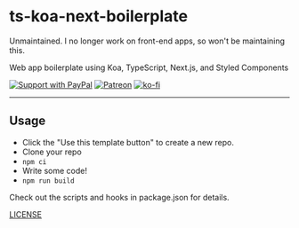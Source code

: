 # ts-koa-next-boilerplate

Unmaintained. I no longer work on front-end apps, so won't be maintaining this.

Web app boilerplate using Koa, TypeScript, Next.js, and Styled Components

[![Support with PayPal](https://img.shields.io/badge/paypal-donate-yellow.png)](https://paypal.me/zacanger) [![Patreon](https://img.shields.io/badge/patreon-donate-yellow.svg)](https://www.patreon.com/zacanger) [![ko-fi](https://img.shields.io/badge/donate-KoFi-yellow.svg)](https://ko-fi.com/U7U2110VB)

--------

## Usage

* Click the "Use this template button" to create a new repo.
* Clone your repo
* `npm ci`
* Write some code!
* `npm run build`

Check out the scripts and hooks in package.json for details.

[LICENSE](./LICENSE.md)
